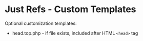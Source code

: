 # Just Refs - Custom Templates

Optional customization templates:

* head.top.php - if file exists, included after HTML `<head>` tag
